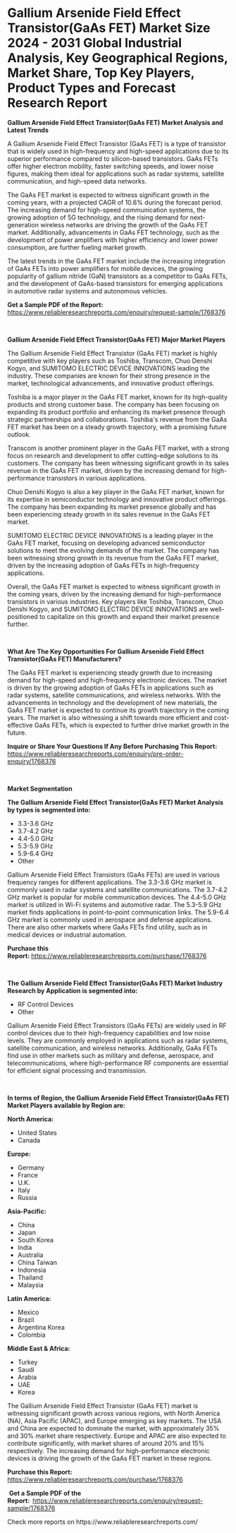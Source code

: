 <p><h1>Gallium Arsenide Field Effect Transistor(GaAs FET) Market Size 2024 - 2031 Global Industrial Analysis, Key Geographical Regions, Market Share, Top Key Players, Product Types and Forecast Research Report</h1></p><p><strong>Gallium Arsenide Field Effect Transistor(GaAs FET) Market Analysis and Latest Trends</strong></p>
<p><p>A Gallium Arsenide Field Effect Transistor (GaAs FET) is a type of transistor that is widely used in high-frequency and high-speed applications due to its superior performance compared to silicon-based transistors. GaAs FETs offer higher electron mobility, faster switching speeds, and lower noise figures, making them ideal for applications such as radar systems, satellite communication, and high-speed data networks.</p><p>The GaAs FET market is expected to witness significant growth in the coming years, with a projected CAGR of 10.6% during the forecast period. The increasing demand for high-speed communication systems, the growing adoption of 5G technology, and the rising demand for next-generation wireless networks are driving the growth of the GaAs FET market. Additionally, advancements in GaAs FET technology, such as the development of power amplifiers with higher efficiency and lower power consumption, are further fueling market growth.</p><p>The latest trends in the GaAs FET market include the increasing integration of GaAs FETs into power amplifiers for mobile devices, the growing popularity of gallium nitride (GaN) transistors as a competitor to GaAs FETs, and the development of GaAs-based transistors for emerging applications in automotive radar systems and autonomous vehicles.</p></p>
<p><strong>Get a Sample PDF of the Report:&nbsp;</strong> <a href="https://www.reliableresearchreports.com/enquiry/request-sample/1768376">https://www.reliableresearchreports.com/enquiry/request-sample/1768376</a></p>
<p>&nbsp;</p>
<p><strong>Gallium Arsenide Field Effect Transistor(GaAs FET) Major Market Players</strong></p>
<p><p>The Gallium Arsenide Field Effect Transistor (GaAs FET) market is highly competitive with key players such as Toshiba, Transcom, Chuo Denshi Kogyo, and SUMITOMO ELECTRIC DEVICE INNOVATIONS leading the industry. These companies are known for their strong presence in the market, technological advancements, and innovative product offerings.</p><p>Toshiba is a major player in the GaAs FET market, known for its high-quality products and strong customer base. The company has been focusing on expanding its product portfolio and enhancing its market presence through strategic partnerships and collaborations. Toshiba's revenue from the GaAs FET market has been on a steady growth trajectory, with a promising future outlook.</p><p>Transcom is another prominent player in the GaAs FET market, with a strong focus on research and development to offer cutting-edge solutions to its customers. The company has been witnessing significant growth in its sales revenue in the GaAs FET market, driven by the increasing demand for high-performance transistors in various applications.</p><p>Chuo Denshi Kogyo is also a key player in the GaAs FET market, known for its expertise in semiconductor technology and innovative product offerings. The company has been expanding its market presence globally and has been experiencing steady growth in its sales revenue in the GaAs FET market.</p><p>SUMITOMO ELECTRIC DEVICE INNOVATIONS is a leading player in the GaAs FET market, focusing on developing advanced semiconductor solutions to meet the evolving demands of the market. The company has been witnessing strong growth in its revenue from the GaAs FET market, driven by the increasing adoption of GaAs FETs in high-frequency applications.</p><p>Overall, the GaAs FET market is expected to witness significant growth in the coming years, driven by the increasing demand for high-performance transistors in various industries. Key players like Toshiba, Transcom, Chuo Denshi Kogyo, and SUMITOMO ELECTRIC DEVICE INNOVATIONS are well-positioned to capitalize on this growth and expand their market presence further.</p></p>
<p>&nbsp;</p>
<p><strong>What Are The Key Opportunities For Gallium Arsenide Field Effect Transistor(GaAs FET) Manufacturers?</strong></p>
<p><p>The GaAs FET market is experiencing steady growth due to increasing demand for high-speed and high-frequency electronic devices. The market is driven by the growing adoption of GaAs FETs in applications such as radar systems, satellite communications, and wireless networks. With the advancements in technology and the development of new materials, the GaAs FET market is expected to continue its growth trajectory in the coming years. The market is also witnessing a shift towards more efficient and cost-effective GaAs FETs, which is expected to further drive market growth in the future.</p></p>
<p><strong>Inquire or Share Your Questions If Any Before Purchasing This Report:</strong> <a href="https://www.reliableresearchreports.com/enquiry/pre-order-enquiry/1768376">https://www.reliableresearchreports.com/enquiry/pre-order-enquiry/1768376</a></p>
<p>&nbsp;</p>
<p><strong>Market Segmentation</strong></p>
<p><strong>The Gallium Arsenide Field Effect Transistor(GaAs FET) Market Analysis by types is segmented into:</strong></p>
<p><ul><li>3.3-3.6 GHz</li><li>3.7-4.2 GHz</li><li>4.4-5.0 GHz</li><li>5.3-5.9 GHz</li><li>5.9-6.4 GHz</li><li>Other</li></ul></p>
<p><p>Gallium Arsenide Field Effect Transistors (GaAs FETs) are used in various frequency ranges for different applications. The 3.3-3.6 GHz market is commonly used in radar systems and satellite communications. The 3.7-4.2 GHz market is popular for mobile communication devices. The 4.4-5.0 GHz market is utilized in Wi-Fi systems and automotive radar. The 5.3-5.9 GHz market finds applications in point-to-point communication links. The 5.9-6.4 GHz market is commonly used in aerospace and defense applications. There are also other markets where GaAs FETs find utility, such as in medical devices or industrial automation.</p></p>
<p><strong>Purchase this Report:&nbsp;</strong><a href="https://www.reliableresearchreports.com/purchase/1768376">https://www.reliableresearchreports.com/purchase/1768376</a></p>
<p>&nbsp;</p>
<p><strong>The Gallium Arsenide Field Effect Transistor(GaAs FET) Market Industry Research by Application is segmented into:</strong></p>
<p><ul><li>RF Control Devices</li><li>Other</li></ul></p>
<p><p>Gallium Arsenide Field Effect Transistors (GaAs FETs) are widely used in RF control devices due to their high-frequency capabilities and low noise levels. They are commonly employed in applications such as radar systems, satellite communication, and wireless networks. Additionally, GaAs FETs find use in other markets such as military and defense, aerospace, and telecommunications, where high-performance RF components are essential for efficient signal processing and transmission.</p></p>
<p>&nbsp;</p>
<p><strong>In terms of Region, the Gallium Arsenide Field Effect Transistor(GaAs FET) Market Players available by Region are:</strong></p>
<p>
    <p> <strong> North America: </strong>
        <ul>
            <li>United States</li>
            <li>Canada</li>
        </ul>
        </p> 
    <p> <strong> Europe: </strong>
        <ul>
            <li>Germany</li>
            <li>France</li>
            <li>U.K.</li>
            <li>Italy</li>
            <li>Russia</li>
        </ul>
        </p> 
    <p> <strong> Asia-Pacific: </strong>
        <ul>
            <li>China</li>
            <li>Japan</li>
            <li>South Korea</li>
            <li>India</li>
            <li>Australia</li>
            <li>China Taiwan</li>
            <li>Indonesia</li>
            <li>Thailand</li>
            <li>Malaysia</li>
        </ul>
        </p> 
    <p> <strong> Latin America: </strong>
        <ul>
            <li>Mexico</li>
            <li>Brazil</li>
            <li>Argentina Korea</li>
            <li>Colombia</li>
        </ul>
        </p> 
    <p> <strong> Middle East & Africa: </strong>
        <ul>
            <li>Turkey</li>
            <li>Saudi</li>
            <li>Arabia</li>
            <li>UAE</li>
            <li>Korea</li>
        </ul>
    </p>
    </p>
<p><p>The Gallium Arsenide Field Effect Transistor (GaAs FET) market is witnessing significant growth across various regions, with North America (NA), Asia Pacific (APAC), and Europe emerging as key markets. The USA and China are expected to dominate the market, with approximately 35% and 30% market share respectively. Europe and APAC are also expected to contribute significantly, with market shares of around 20% and 15% respectively. The increasing demand for high-performance electronic devices is driving the growth of the GaAs FET market in these regions.</p></p>
<p><strong>Purchase this Report: </strong><a href="https://www.reliableresearchreports.com/purchase/1768376">https://www.reliableresearchreports.com/purchase/1768376</a></p>
<p>&nbsp;<strong>Get a Sample PDF of the Report:&nbsp;&nbsp;</strong><a href="https://www.reliableresearchreports.com/enquiry/request-sample/1768376">https://www.reliableresearchreports.com/enquiry/request-sample/1768376</a></p>
<p><strong></strong></p>
<p>Check more reports on https://www.reliableresearchreports.com/</p>